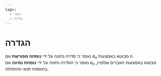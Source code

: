 ```yaml
---
tags:
  - תואר
  - סדרות
---
```

# הגדרה
נאמר כי סדרה נתונה על ידי **נוסחה מפורשת** אם $a_{n}$ מבוטא באמצעות $n$.  
נאמר כי הסדרה נתונה על ידי **נוסחת נסיגה** אם $a_{n}$ מבוטא באמצעות האברים שלפניו, בתוספת תנאי ההתחלה.